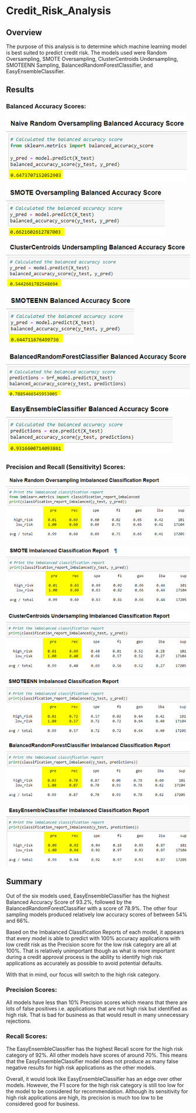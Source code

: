 # Credit_Risk_Analysis

## Overview
The purpose of this analysis is to determine which machine learning model is best suited to predict credit risk. The models used were Random Oversampling, SMOTE Oversampling, ClusterCentroids Undersampling, SMOTEENN Sampling, BalancedRandomForestClassifier, and EasyEnsembleClassifier.

## Results
### Balanced Accuracy Scores:
![Random](https://github.com/hwaijiinlee/Credit_Risk_Analysis/blob/main/Resources/Random_Oversampling_Acc_Score.png)

![SMOTE](https://github.com/hwaijiinlee/Credit_Risk_Analysis/blob/main/Resources/SMOTE_Acc_Score.png)

![ClusterCentroids](https://github.com/hwaijiinlee/Credit_Risk_Analysis/blob/main/Resources/Cluster_Acc_Score.png)

![SMOTEENN](https://github.com/hwaijiinlee/Credit_Risk_Analysis/blob/main/Resources/SMOTEENN_Acc_Score.png)

![BRF](https://github.com/hwaijiinlee/Credit_Risk_Analysis/blob/main/Resources/BRF_Acc_Score.png)

![EzE](https://github.com/hwaijiinlee/Credit_Risk_Analysis/blob/main/Resources/Eze_Acc_Score.png)

### Precision and Recall (Sensitivity) Scores:
![Random_Rpt](https://github.com/hwaijiinlee/Credit_Risk_Analysis/blob/main/Resources/Random_Oversampling_Class_Rpt.png)

![SMOTE_Rpt](https://github.com/hwaijiinlee/Credit_Risk_Analysis/blob/main/Resources/SMOTE_Class_Rpt.png)

![ClusterCentroids_Rpt](https://github.com/hwaijiinlee/Credit_Risk_Analysis/blob/main/Resources/Cluster_Class_Rpt.png)

![SMOTEENN_Rpt](https://github.com/hwaijiinlee/Credit_Risk_Analysis/blob/main/Resources/SMOTEENN_Class_Rpt.png)

![BRF_Rpt](https://github.com/hwaijiinlee/Credit_Risk_Analysis/blob/main/Resources/BRF_Class_Rpt.png)

![EzE_Rpt](https://github.com/hwaijiinlee/Credit_Risk_Analysis/blob/main/Resources/Eze_Class_Rpt.png)

## Summary
Out of the six models used, EasyEnsembleClassifier has the highest Balanced Accuracy Score of 93.2%, followed by the BalancedRandomForestClassifier with a score of 78.9%. The other four sampling models produced relatively low accuracy scores of between 54% and 66%.

Based on the Imbalanced Classification Reports of each model, it appears that every model is able to predict with 100% accuracy applications with low credit risk as the Precision score for the low risk category are all at 100%. That is relatively unimportant though as what is more important during a credit approval process is the ability to identify high risk applications as accurately as possible to avoid potential defaults.

With that in mind, our focus will switch to the high risk category. 
### Precision Scores:
All models have less than 10% Precision scores which means that there are lots of false positives i.e. applications that are not high risk but identified as high risk. That is bad for business as that would result in many unnecessary rejections.

### Recall Scores:
The EasyEnsembleClassifier has the highest Recall score for the high risk category of 92%. All other models have scores of around 70%. This means that the EasyEnsembleClassifier model does not produce as many false negative results for high risk applications as the other models. 

Overall, it would look like EasyEnsembleClassifier has an edge over other models. However, the F1 score for the high risk category is still too low for the model to be considered for recommendation. Although its sensitivity for high risk applications are high, its precision is much too low to be considered good for business.